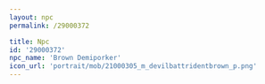 ```yaml
---
layout: npc
permalink: /29000372

title: Npc
id: '29000372'
npc_name: 'Brown Demiporker'
icon_url: 'portrait/mob/21000305_m_devilbattridentbrown_p.png'
---
```

